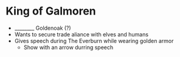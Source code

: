 # King of Galmoren
* ________ Goldenoak (?)
* Wants to secure trade aliance with elves and humans
* Gives speech during The Everburn while wearing golden armor
    * Show with an arrow durring speech

